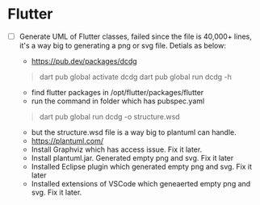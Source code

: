 # Flutter
- [ ] Generate UML of Flutter classes, failed since the file is 40,000+ lines, it's a way big to generating a png or svg file. Detials as below:
  * https://pub.dev/packages/dcdg
  > dart pub global activate dcdg
  > dart pub global run dcdg -h

  * find flutter packages in /opt/flutter/packages/flutter
  * run the command in folder which has pubspec.yaml
  > dart pub global run dcdg -o structure.wsd

  * but the structure.wsd file is a way big to plantuml can handle.
  * https://plantuml.com/
  * Install Graphviz which has access issue. Fix it later.
  * Install plantuml.jar. Generated empty png and svg. Fix it later
  * Installed Eclipse plugin which generated empty png and svg. Fix it later
  * Installed extensions of VSCode which geneaerted empty png and svg. Fix it later.


